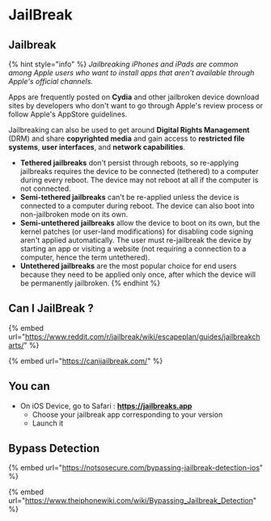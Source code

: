 # JailBreak

## Jailbreak

{% hint style="info" %}
_Jailbreaking iPhones and iPads are common among Apple users who want to install apps that aren't available through Apple's official channels._

Apps are frequently posted on **Cydia** and other jailbroken device download sites by developers who don't want to go through Apple's review process or follow Apple's AppStore guidelines.

Jailbreaking can also be used to get around **Digital Rights Management** (DRM) and share **copyrighted media** and gain access to **restricted file systems**, **user interfaces**, and **network capabilities**.

* **Tethered jailbreaks** don't persist through reboots, so re-applying jailbreaks requires the device to be connected (tethered) to a computer during every reboot. The device may not reboot at all if the computer is not connected.
* **Semi-tethered jailbreaks** can't be re-applied unless the device is connected to a computer during reboot. The device can also boot into non-jailbroken mode on its own.
* **Semi-untethered jailbreaks** allow the device to boot on its own, but the kernel patches (or user-land modifications) for disabling code signing aren't applied automatically. The user must re-jailbreak the device by starting an app or visiting a website (not requiring a connection to a computer, hence the term untethered).
* **Untethered jailbreaks** are the most popular choice for end users because they need to be applied only once, after which the device will be permanently jailbroken.
{% endhint %}

## Can I JailBreak ?

{% embed url="https://www.reddit.com/r/jailbreak/wiki/escapeplan/guides/jailbreakcharts/" %}

{% embed url="https://canijailbreak.com/" %}

## You can

* On iOS Device, go to Safari : **https://jailbreaks.app**
  * Choose your jailbreak app corresponding to your version
  * Launch it

## Bypass Detection

{% embed url="https://notsosecure.com/bypassing-jailbreak-detection-ios" %}

{% embed url="https://www.theiphonewiki.com/wiki/Bypassing_Jailbreak_Detection" %}
